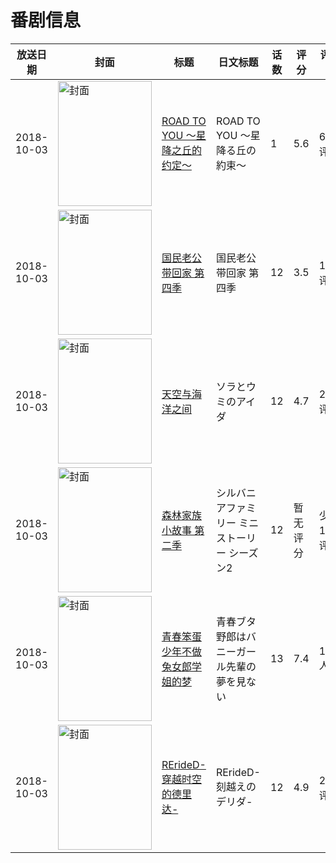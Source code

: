 # 番剧信息

|放送日期|封面|标题|日文标题|话数|评分|评分人数|
|---|---|---|---|---|---|---|
|2018-10-03|<img src="https://lain.bgm.tv/pic/cover/c/33/92/262696_hS9A5.jpg" alt="封面" style="width:150px;height:200px;object-fit:cover;">|[ROAD TO YOU ～星降之丘的约定～](https://bangumi.tv/subject/262696)|ROAD TO YOU ～星降る丘の約束～|1|5.6|65人评分|
|2018-10-03|<img src="https://lain.bgm.tv/pic/cover/c/5b/15/250204_R9Fow.jpg" alt="封面" style="width:150px;height:200px;object-fit:cover;">|[国民老公带回家 第四季](https://bangumi.tv/subject/250204)|国民老公带回家 第四季|12|3.5|10人评分|
|2018-10-03|<img src="https://lain.bgm.tv/pic/cover/c/e2/20/220658_2rZCV.jpg" alt="封面" style="width:150px;height:200px;object-fit:cover;">|[天空与海洋之间](https://bangumi.tv/subject/220658)|ソラとウミのアイダ|12|4.7|232人评分|
|2018-10-03|<img src="https://lain.bgm.tv/pic/cover/c/1f/b6/301776_17P1r.jpg" alt="封面" style="width:150px;height:200px;object-fit:cover;">|[森林家族小故事 第二季](https://bangumi.tv/subject/301776)|シルバニアファミリー ミニストーリー シーズン2|12|暂无评分|少于10人评分|
|2018-10-03|<img src="https://lain.bgm.tv/pic/cover/c/b9/45/240038_b5j7g.jpg" alt="封面" style="width:150px;height:200px;object-fit:cover;">|[青春笨蛋少年不做兔女郎学姐的梦](https://bangumi.tv/subject/240038)|青春ブタ野郎はバニーガール先輩の夢を見ない|13|7.4|18267人评分|
|2018-10-03|<img src="https://lain.bgm.tv/pic/cover/c/f0/f0/240800_A39Yx.jpg" alt="封面" style="width:150px;height:200px;object-fit:cover;">|[RErideD-穿越时空的德里达-](https://bangumi.tv/subject/240800)|RErideD-刻越えのデリダ-|12|4.9|283人评分|
